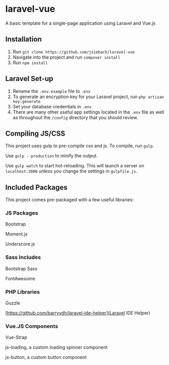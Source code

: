 # laravel-vue
A basic template for a single-page application using Laravel and Vue.js

## Installation
1. Run `git clone https://github.com/jsiebach/laravel-vue`
2. Navigate into the project and run `composer install`
3. Run `npm install`

## Laravel Set-up
1. Rename the `.env.example` file to `.env`
2. To generate an encryption key for your Laravel project, run `php artisan key:generate`
3. Set your database credentials in `.env`
4. There are many other useful app settings located in the `.env` file as well as throughout the `/config` directory that you should review.

## Compiling JS/CSS
This project uses gulp to pre-compile css and js.  To compile, run `gulp`.

Use `gulp --production` to minify the output.

Use `gulp watch` to start hot-reloading. This will launch a server on `localhost:3000` unless you change the settings in `gulpfile.js`.


## Included Packages
This project comes pre-packaged with a few useful libraries:

### JS Packages
Bootstrap

Moment.js

Underscore.js

### Sass Includes
Bootstrap Sass

FontAwesome

### PHP Libraries
Guzzle

[https://github.com/barryvdh/laravel-ide-helper](Laravel IDE Helper)

### Vue.JS Components
Vue-Strap

js-loading, a custom loading spinner component

js-button, a custom button component